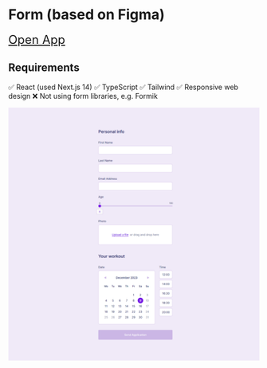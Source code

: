 # Form (based on Figma)

<font size='5'>[Open App](https://think1-form.vercel.app/ "Form")</font> 

## Requirements

✅ React (used Next.js 14)
✅ TypeScript
✅ Tailwind
✅ Responsive web design
❌ Not using form libraries, e.g. Formik

<p align="center" width="100%">
  <img src="public/think1-form-screen.png" title="screenshot">
</p>


